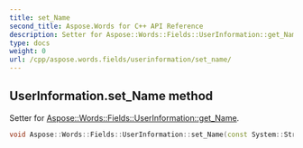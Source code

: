 ```yaml
---
title: set_Name
second_title: Aspose.Words for C++ API Reference
description: Setter for Aspose::Words::Fields::UserInformation::get_Name. 
type: docs
weight: 0
url: /cpp/aspose.words.fields/userinformation/set_name/
---
```

## UserInformation.set_Name method


Setter for [Aspose::Words::Fields::UserInformation::get_Name](../get_name/).

```cpp
void Aspose::Words::Fields::UserInformation::set_Name(const System::String &value)
```

